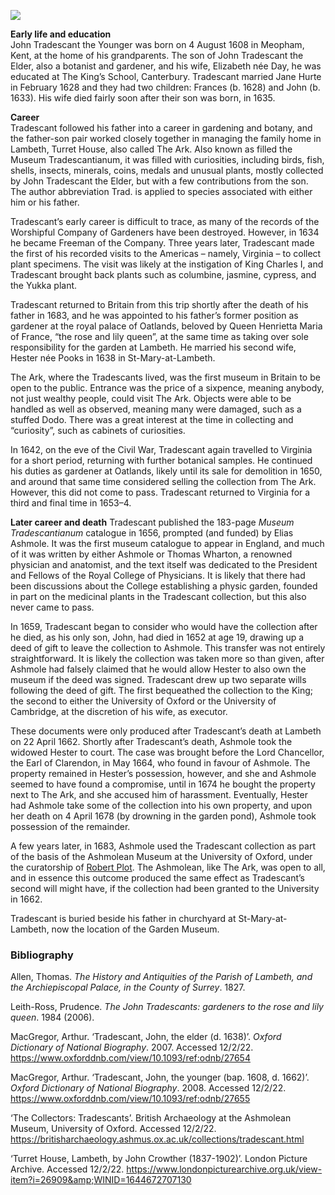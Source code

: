 <a href="https://juncture-digital.org"><img src="https://juncture-digital.org/images/ve-button.png"/></a>

<param author="Dominique Gracia and Hannah Jennison" banner="/images/banners/17c.jpg" layout="vtl" title="John Tradescant the Younger (1608 – 1662)" ve-config=""/>

<param aliases="Meopham" eid="Q3133261" ve-entity=""/>
<param aliases="John Tradescant the Younger" eid="Q1701960" ve-entity=""/>
<param aliases="John Tradescant the Elder" eid="Q1375506" ve-entity=""/>
<param aliases="University of Oxford" eid="Q34433" ve-entity=""/>
<param aliases="Ashmolean Museum" eid="Q636400" ve-entity=""/>
<param aliases="Canterbury" eid="Q29303" ve-entity=""/>
<param aliases="King’s School" eid="Q3360332" ve-entity=""/>
<param aliases="University of Cambridge" eid="Q35794" ve-entity=""/>
<param aliases="Royal College of Physicians" eid="Q16003969" ve-entity=""/>
<param aliases="King Charles I" eid="Q81506" ve-entity=""/>
<param aliases="Civil War" eid="Q80330" ve-entity=""/>
<param aliases="Garden Museum" eid="Q15221398" ve-entity=""/>
<param aliases="St-Mary-at-Lambeth" eid="Q17552830" ve-entity=""/>
<param aliases="Worshipful Company of Gardeners" eid="Q17015812" ve-entity=""/>
<param aliases="Virginia" eid="Q1370" ve-entity=""/>
<param aliases="Henrietta Maria of France" eid="Q848615" ve-entity=""/>
<param aliases="Oatlands" eid="Q2008622" ve-entity=""/>
<param aliases="Thomas Wharton" eid="Q2499418" ve-entity=""/>
<param aliases="Ashmole" eid="Q471406" ve-entity=""/>
<param aliases="Lord Chancellor" eid="Q217217" ve-entity=""/>
<param aliases="Earl of Clarendon" eid="Q335173" ve-entity=""/>

**Early life and education**   
John Tradescant the Younger was born on 4 August 1608 in Meopham, Kent, at the home of his grandparents. The son of John Tradescant the Elder, also a botanist and gardener, and his wife, Elizabeth née Day, he was educated at The King’s School, Canterbury. Tradescant married Jane Hurte in February 1628 and they had two children: Frances (b. 1628) and John (b. 1633). His wife died fairly soon after their son was born, in 1635.
<param ve-image-v2 manifest="https://iiif.juncture-digital.org/wc:John_Tradescant_the_Younger.jpg?20071209122527/manifest.json">
<param ve-image-v2 manifest="https://iiif.juncture-digital.org/wc:John_Tradescant_the_elder.jpg?20190619065813/manifest.json">
<param center="Q3133261" ve-map="" zoom="10"/>

**Career**   
Tradescant followed his father into a career in gardening and botany, and the father-son pair worked closely together in managing the family home in Lambeth, Turret House, also called The Ark. Also known as filled the Museum Tradescantianum, it was filled with curiosities, including birds, fish, shells, insects, minerals, coins, medals and unusual plants, mostly collected by John Tradescant the Elder, but with a few contributions from the son. The author abbreviation Trad. is applied to species associated with either him or his father.
<param ve-image-v2 manifest="https://iiif.juncture-digital.org/wc:1600px-Tradescant%27s_Ark.jpg?20140331201243/manifest.json">
<param center="51.47855067478189, -0.12226579754576553" ve-map="" zoom="10"/>

Tradescant’s early career is difficult to trace, as many of the records of the Worshipful Company of Gardeners have been destroyed. However, in 1634 he became Freeman of the Company. Three years later, Tradescant made the first of his recorded visits to the Americas – namely, Virginia – to collect plant specimens. The visit was likely at the instigation of King Charles I, and Tradescant brought back plants such as columbine, jasmine, cypress, and the Yukka plant.
<param center="Q1370" ve-map="" zoom="4"/>

Tradescant returned to Britain from this trip shortly after the death of his father in 1683, and he was appointed to his father’s former position as gardener at the royal palace of Oatlands, beloved by Queen Henrietta Maria of France, “the rose and lily queen”, at the same time as taking over sole responsibility for the garden at Lambeth. He married his second wife, Hester née Pooks in 1638 in St-Mary-at-Lambeth.
<param ve-image-v2 manifest="https://iiif.juncture-digital.org/wc:Palace_-_Oatlands.jpg?20070528194556/manifest.json">
<param ve-image-v2 manifest="https://iiif.juncture-digital.org/wc:944px-HenriettaMariaofFrance03.jpg?20190914200701/manifest.json">
<param center="Q2008622" ve-map="" zoom="10"/>

The Ark, where the Tradescants lived, was the first museum in Britain to be open to the public. Entrance was the price of a sixpence, meaning anybody, not just wealthy people, could visit The Ark. Objects were able to be handled as well as observed, meaning many were damaged, such as a stuffed Dodo. There was a great interest at the time in collecting and “curiosity”, such as cabinets of curiosities.
<param ve-image-v2 manifest="https://iiif.juncture-digital.org/wc:3_Dodos.jpg?20181124193128/manifest.json">

In 1642, on the eve of the Civil War, Tradescant again travelled to Virginia for a short period, returning with further botanical samples. He continued his duties as gardener at Oatlands, likely until its sale for demolition in 1650, and around that same time considered selling the collection from The Ark. However, this did not come to pass. Tradescant returned to Virginia for a third and final time in 1653–4.
<param center="Q1370" ve-map="" zoom="4"/>

**Later career and death**
Tradescant published the 183-page _Museum Tradescantianum_ catalogue in 1656, prompted (and funded) by Elias Ashmole. It was the first museum catalogue to appear in England, and much of it was written by either Ashmole or Thomas Wharton, a renowned physician and anatomist, and the text itself was dedicated to the President and Fellows of the Royal College of Physicians. It is likely that there had been discussions about the College establishing a physic garden, founded in part on the medicinal plants in the Tradescant collection, but this also never came to pass.
<param attribution="Public domain, via The Garden’s Trust" label="The title page of the _Museum Tradescantianum_ catalogue, featuring John Tradescant the Elder" url="https://thegardenstrustblog.files.wordpress.com/2020/04/screenshot-92.png" ve-image=""/>

In 1659, Tradescant began to consider who would have the collection after he died, as his only son, John, had died in 1652 at age 19, drawing up a deed of gift to leave the collection to Ashmole. This transfer was not entirely straightforward. It is likely the collection was taken more so than given, after Ashmole had falsely claimed that he would allow Hester to also own the museum if the deed was signed. Tradescant drew up two separate wills following the deed of gift. The first bequeathed the collection to the King; the second to either the University of Oxford or the University of Cambridge, at the discretion of his wife, as executor.
<param ve-image-v2 manifest="https://iiif.juncture-digital.org/wc:968px-Elias_Ashmole_by_John_Riley.jpg?20101017112849/manifest.json">

These documents were only produced after Tradescant’s death at Lambeth on 22 April 1662. Shortly after Tradescant’s death, Ashmole took the widowed Hester to court. The case was brought before the Lord Chancellor, the Earl of Clarendon, in May 1664, who found in favour of Ashmole. The property remained in Hester’s possession, however, and she and Ashmole seemed to have found a compromise, until in 1674 he bought the property next to The Ark, and she accused him of harassment. Eventually, Hester had Ashmole take some of the collection into his own property, and upon her death on 4 April 1678 (by drowning in the garden pond), Ashmole took possession of the remainder.
<param ve-image-v2 manifest="https://iiif.juncture-digital.org/wc:612px-Edward_Hyde%2C_1st_Earl_of_Clarendon_by_Adriaen_Hanneman.jpg?20091204062317/manifest.json">

A few years later, in 1683, Ashmole used the Tradescant collection as part of the basis of the Ashmolean Museum at the University of Oxford, under the curatorship of [Robert Plot](/17c/17c-robert-plot). The Ashmolean, like The Ark, was open to all, and in essence this outcome produced the same effect as Tradescant’s second will might have, if the collection had been granted to the University in 1662.
<param ve-image-v2 manifest="https://iiif.juncture-digital.org/wc:Ashmolean_Museum_in_July_2014.jpg/manifest.json">

Tradescant is buried beside his father in churchyard at St-Mary-at-Lambeth, now the location of the Garden Museum.
<param ve-image-v2 manifest="https://iiif.juncture-digital.org/wc:1496px-London_garden_museum_-20_garden_and_church.JPG?20120416072103/manifest.json">

### Bibliography

Allen, Thomas. _The History and Antiquities of the Parish of Lambeth, and the Archiepiscopal Palace, in the County of Surrey_. 1827.

Leith-Ross, Prudence. _The John Tradescants: gardeners to the rose and lily queen_. 1984 (2006).

MacGregor, Arthur. ‘Tradescant, John, the elder (d. 1638)’. _Oxford Dictionary of National Biography_. 2007. Accessed 12/2/22. https://www.oxforddnb.com/view/10.1093/ref:odnb/27654

MacGregor, Arthur. ‘Tradescant, John, the younger (bap. 1608, d. 1662)’. _Oxford Dictionary of National Biography_. 2008. Accessed 12/2/22. https://www.oxforddnb.com/view/10.1093/ref:odnb/27655

‘The Collectors: Tradescants’. British Archaeology at the Ashmolean Museum, University of Oxford. Accessed 12/2/22. https://britisharchaeology.ashmus.ox.ac.uk/collections/tradescant.html

‘Turret House, Lambeth, by John Crowther (1837-1902)’. London Picture Archive. Accessed 12/2/22. https://www.londonpicturearchive.org.uk/view-item?i=26909&amp;WINID=1644672707130
